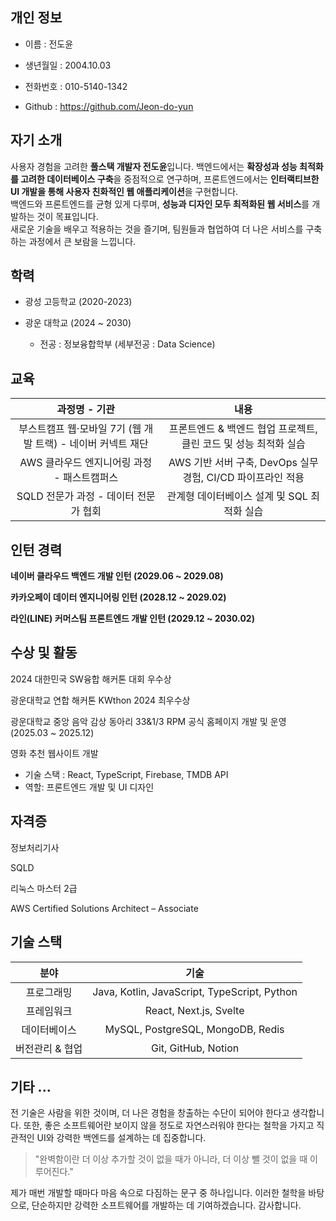 ## 개인 정보

- 이름 : 전도윤

- 생년월일 : 2004.10.03

- 전화번호 : 010-5140-1342

- Github : <https://github.com/Jeon-do-yun>

## 자기 소개

사용자 경험을 고려한 **풀스택 개발자 전도윤**입니다. 백엔드에서는 **확장성과 성능 최적화를 고려한 데이터베이스 구축**을 중점적으로 연구하며, 프론트엔드에서는 **인터랙티브한 UI 개발을 통해 사용자 친화적인 웹 애플리케이션**을 구현합니다.  
백엔드와 프론트엔드를 균형 있게 다루며, **성능과 디자인 모두 최적화된 웹 서비스**를 개발하는 것이 목표입니다.  
새로운 기술을 배우고 적용하는 것을 즐기며, 팀원들과 협업하여 더 나은 서비스를 구축하는 과정에서 큰 보람을 느낍니다.

## 학력

- 광성 고등학교  (2020-2023)


- 광운 대학교 (2024 ~ 2030)
    - 전공 : 정보융합학부 (세부전공 : Data Science)

## 교육

| 과정명 - 기관 | 내용 |
| :------------------------------------: | :-------------------------------------------------------: |
| 부스트캠프 웹·모바일 7기 (웹 개발 트랙) - 네이버 커넥트 재단 | 프론트엔드 & 백엔드 협업 프로젝트, 클린 코드 및 성능 최적화 실습 |
| AWS 클라우드 엔지니어링 과정 - 패스트캠퍼스 |AWS 기반 서버 구축, DevOps 실무 경험, CI/CD 파이프라인 적용|
|SQLD 전문가 과정 - 데이터 전문가 협회|관계형 데이터베이스 설계 및 SQL 최적화 실습|

## 인턴 경력

**네이버 클라우드 백엔드 개발 인턴 (2029.06 ~ 2029.08)**

**카카오페이 데이터 엔지니어링 인턴 (2028.12 ~ 2029.02)**

**라인(LINE) 커머스팀 프론트엔드 개발 인턴 (2029.12 ~ 2030.02)**

## 수상 및 활동

2024 대한민국 SW융합 해커톤 대회 우수상

광운대학교 연합 해커톤 KWthon 2024 최우수상

광운대학교 중앙 음악 감상 동아리 33&1/3 RPM 공식 홈페이지 개발 및 운영 (2025.03 ~ 2025.12)

영화 추천 웹사이트 개발
- 기술 스택 : React, TypeScript, Firebase, TMDB API
- 역할: 프론트엔드 개발 및 UI 디자인

## 자격증 

정보처리기사 

SQLD 

리눅스 마스터 2급

AWS Certified Solutions Architect – Associate

## 기술 스택 

|분야|기술|
|:----:|:-----:|
|프로그래밍|Java, Kotlin, JavaScript, TypeScript, Python|
|프레임워크|React, Next.js, Svelte|
|데이터베이스|MySQL, PostgreSQL, MongoDB, Redis|
|버전관리 & 협업|Git, GitHub, Notion|

## 기타 ...

전 기술은 사람을 위한 것이며, 더 나은 경험을 창출하는 수단이 되어야 한다고 생각합니다. 또한, 좋은 소프트웨어란 보이지 않을 정도로 자연스러워야 한다는 철학을 가지고 직관적인 UI와 강력한 백엔드를 설계하는 데 집중합니다.

>"완벽함이란 더 이상 추가할 것이 없을 때가 아니라, 더 이상 뺄 것이 없을 때 이루어진다."

제가 매번 개발할 때마다 마음 속으로 다짐하는 문구 중 하나입니다. 이러한 철학을 바탕으로, 단순하지만 강력한 소프트웨어를 개발하는 데 기여하겠습니다. 감사합니다.
